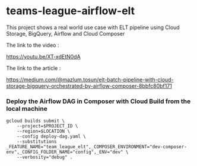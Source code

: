 # teams-league-airflow-elt

This project shows a real world use case with ELT pipeline using Cloud Storage, BigQuery, Airflow and Cloud Composer

The link to the video : 

https://youtu.be/XT-xdEtN0dA

The link to the article :

https://medium.com/@mazlum.tosun/elt-batch-pipeline-with-cloud-storage-bigquery-orchestrated-by-airflow-composer-8bbfc80bf171

### Deploy the Airflow DAG in Composer with Cloud Build from the local machine

```shell
gcloud builds submit \
    --project=$PROJECT_ID \
    --region=$LOCATION \
    --config deploy-dag.yaml \
    --substitutions _FEATURE_NAME="team_league_elt",_COMPOSER_ENVIRONMENT="dev-composer-env",_CONFIG_FOLDER_NAME="config",_ENV="dev" \
    --verbosity="debug" .
```
